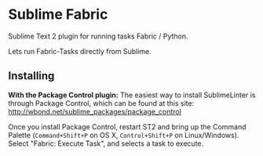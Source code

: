 Sublime Fabric
==============

Sublime Text 2 plugin for running tasks Fabric / Python. 

Lets run Fabric-Tasks directly from Sublime.

Installing
----------
**With the Package Control plugin:** The easiest way to install SublimeLinter is through Package Control, which can be found at this site: http://wbond.net/sublime_packages/package_control

Once you install Package Control, restart ST2 and bring up the Command Palette (`Command+Shift+P` on OS X, `Control+Shift+P` on Linux/Windows). Select "Fabric: Execute Task", and selects a task to execute.


